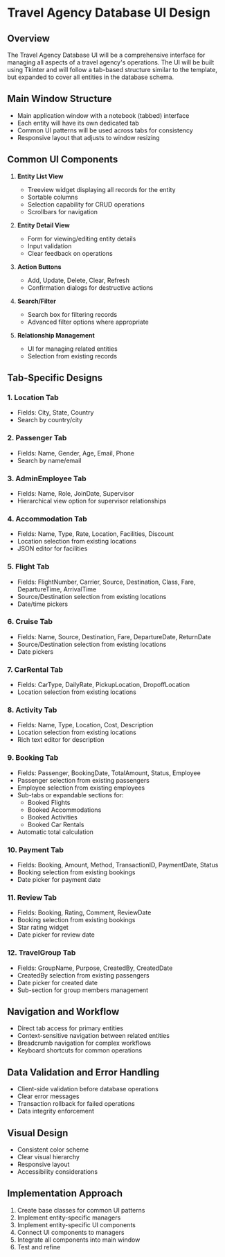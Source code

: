 # Travel Agency Database UI Design

## Overview
The Travel Agency Database UI will be a comprehensive interface for managing all aspects of a travel agency's operations. The UI will be built using Tkinter and will follow a tab-based structure similar to the template, but expanded to cover all entities in the database schema.

## Main Window Structure
- Main application window with a notebook (tabbed) interface
- Each entity will have its own dedicated tab
- Common UI patterns will be used across tabs for consistency
- Responsive layout that adjusts to window resizing

## Common UI Components
1. **Entity List View**
   - Treeview widget displaying all records for the entity
   - Sortable columns
   - Selection capability for CRUD operations
   - Scrollbars for navigation

2. **Entity Detail View**
   - Form for viewing/editing entity details
   - Input validation
   - Clear feedback on operations

3. **Action Buttons**
   - Add, Update, Delete, Clear, Refresh
   - Confirmation dialogs for destructive actions

4. **Search/Filter**
   - Search box for filtering records
   - Advanced filter options where appropriate

5. **Relationship Management**
   - UI for managing related entities
   - Selection from existing records

## Tab-Specific Designs

### 1. Location Tab
- Fields: City, State, Country
- Search by country/city

### 2. Passenger Tab
- Fields: Name, Gender, Age, Email, Phone
- Search by name/email

### 3. AdminEmployee Tab
- Fields: Name, Role, JoinDate, Supervisor
- Hierarchical view option for supervisor relationships

### 4. Accommodation Tab
- Fields: Name, Type, Rate, Location, Facilities, Discount
- Location selection from existing locations
- JSON editor for facilities

### 5. Flight Tab
- Fields: FlightNumber, Carrier, Source, Destination, Class, Fare, DepartureTime, ArrivalTime
- Source/Destination selection from existing locations
- Date/time pickers

### 6. Cruise Tab
- Fields: Name, Source, Destination, Fare, DepartureDate, ReturnDate
- Source/Destination selection from existing locations
- Date pickers

### 7. CarRental Tab
- Fields: CarType, DailyRate, PickupLocation, DropoffLocation
- Location selection from existing locations

### 8. Activity Tab
- Fields: Name, Type, Location, Cost, Description
- Location selection from existing locations
- Rich text editor for description

### 9. Booking Tab
- Fields: Passenger, BookingDate, TotalAmount, Status, Employee
- Passenger selection from existing passengers
- Employee selection from existing employees
- Sub-tabs or expandable sections for:
  - Booked Flights
  - Booked Accommodations
  - Booked Activities
  - Booked Car Rentals
- Automatic total calculation

### 10. Payment Tab
- Fields: Booking, Amount, Method, TransactionID, PaymentDate, Status
- Booking selection from existing bookings
- Date picker for payment date

### 11. Review Tab
- Fields: Booking, Rating, Comment, ReviewDate
- Booking selection from existing bookings
- Star rating widget
- Date picker for review date

### 12. TravelGroup Tab
- Fields: GroupName, Purpose, CreatedBy, CreatedDate
- CreatedBy selection from existing passengers
- Date picker for created date
- Sub-section for group members management

## Navigation and Workflow
- Direct tab access for primary entities
- Context-sensitive navigation between related entities
- Breadcrumb navigation for complex workflows
- Keyboard shortcuts for common operations

## Data Validation and Error Handling
- Client-side validation before database operations
- Clear error messages
- Transaction rollback for failed operations
- Data integrity enforcement

## Visual Design
- Consistent color scheme
- Clear visual hierarchy
- Responsive layout
- Accessibility considerations

## Implementation Approach
1. Create base classes for common UI patterns
2. Implement entity-specific managers
3. Implement entity-specific UI components
4. Connect UI components to managers
5. Integrate all components into main window
6. Test and refine
